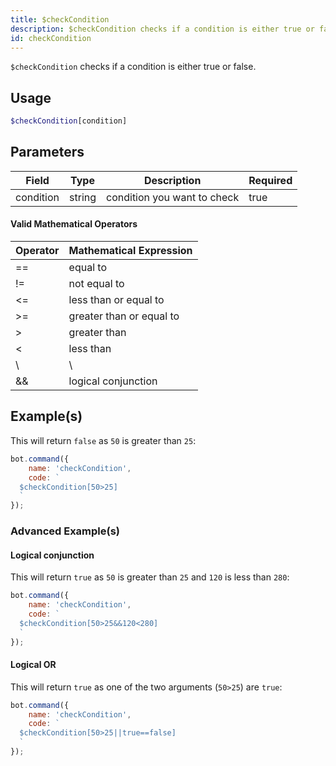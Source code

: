```yaml
---
title: $checkCondition
description: $checkCondition checks if a condition is either true or false.
id: checkCondition
---
```


`$checkCondition` checks if a condition is either true or false.

## Usage

```php
$checkCondition[condition]
```

## Parameters

| Field     | Type   | Description                 | Required |
|-----------|--------|-----------------------------|----------|
| condition | string | condition you want to check | true     |

#### Valid Mathematical Operators

| Operator | Mathematical Expression  |
|----------|--------------------------|
| ==       | equal to                 |
| !=       | not equal to             |
| <=       | less than or equal to    |
| \>=      | greater than or equal to |
| \>       | greater than             |
| <        | less than                |
| \        | \                        |     | logical OR               |
| &&       | logical conjunction      |

## Example(s)

This will return `false` as `50` is greater than `25`:

```javascript
bot.command({
    name: 'checkCondition',
    code: `
  $checkCondition[50>25]
  `
});
```

### Advanced Example(s)

#### Logical conjunction

This will return `true` as `50` is greater than `25` and `120` is less than `280`:

```javascript
bot.command({
    name: 'checkCondition',
    code: `
  $checkCondition[50>25&&120<280]
  `
});
```

#### Logical OR

This will return `true` as one of the two arguments (`50>25`) are `true`:

```javascript
bot.command({
    name: 'checkCondition',
    code: `
  $checkCondition[50>25||true==false]
  `
});
```
